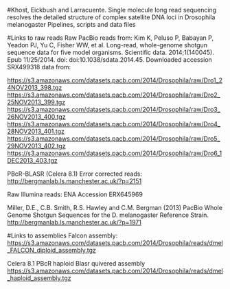 #Khost, Eickbush and Larracuente. Single molecule long read sequencing resolves the detailed structure of complex satellite DNA loci in Drosophila melanogaster
Pipelines, scripts and data files

#Links to raw reads
Raw PacBio reads from: Kim K, Peluso P, Babayan P, Yeadon PJ, Yu C, Fisher WW, et al. Long-read, whole-genome shotgun sequence data for five model organisms. Scientific data. 2014;1(140045). Epub 11/25/2014. doi: doi:10.1038/sdata.2014.45.
Downloaded accession SRX499318 data from:

https://s3.amazonaws.com/datasets.pacb.com/2014/Drosophila/raw/Dro1_24NOV2013_398.tgz 
https://s3.amazonaws.com/datasets.pacb.com/2014/Drosophila/raw/Dro2_25NOV2013_399.tgz 
https://s3.amazonaws.com/datasets.pacb.com/2014/Drosophila/raw/Dro3_26NOV2013_400.tgz 
https://s3.amazonaws.com/datasets.pacb.com/2014/Drosophila/raw/Dro4_28NOV2013_401.tgz 
https://s3.amazonaws.com/datasets.pacb.com/2014/Drosophila/raw/Dro5_29NOV2013_402.tgz 
https://s3.amazonaws.com/datasets.pacb.com/2014/Drosophila/raw/Dro6_1DEC2013_403.tgz

PBcR-BLASR (Celera 8.1) Error corrected reads: http://bergmanlab.ls.manchester.ac.uk/?p=2151

Raw Illumina reads: ENA Accession ERX645969

Miller, D.E., C.B. Smith, R.S. Hawley and C.M. Bergman (2013) PacBio Whole Genome Shotgun Sequences for the D. melanogaster Reference Strain. http://bergmanlab.ls.manchester.ac.uk/?p=1971

#Links to assemblies
Falcon assembly: 
https://s3.amazonaws.com/datasets.pacb.com/2014/Drosophila/reads/dmel_FALCON_diploid_assembly.tgz

Celera 8.1 PBcR haploid Blasr quivered assembly
https://s3.amazonaws.com/datasets.pacb.com/2014/Drosophila/reads/dmel_haploid_assembly.tgz

